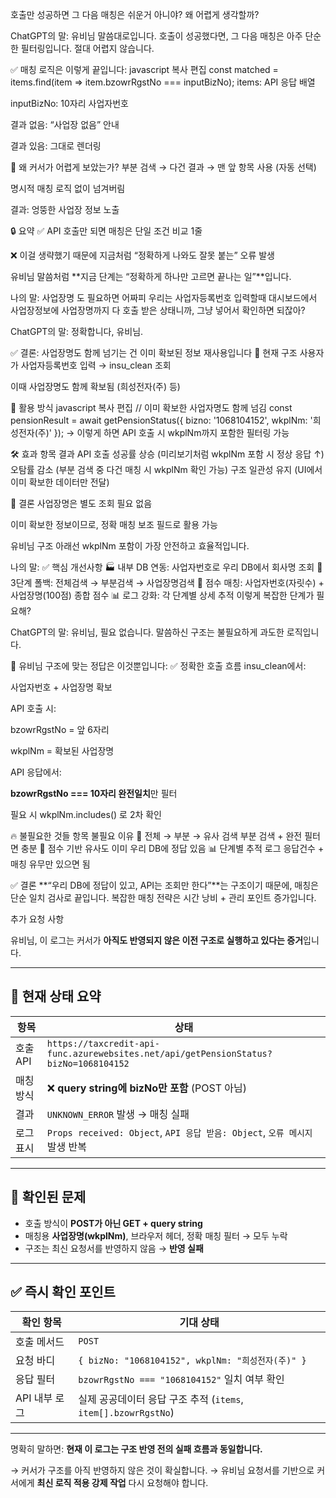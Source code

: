 호출만 성공하면 그 다음 매칭은 쉬운거 아니야? 왜 어렵게 생각할까?


ChatGPT의 말:
유비님 말씀대로입니다.
호출이 성공했다면, 그 다음 매칭은 아주 단순한 필터링입니다. 절대 어렵지 않습니다.

✅ 매칭 로직은 이렇게 끝입니다:
javascript
복사
편집
const matched = items.find(item => item.bzowrRgstNo === inputBizNo);
items: API 응답 배열

inputBizNo: 10자리 사업자번호

결과 없음: “사업장 없음” 안내

결과 있음: 그대로 렌더링

🎯 왜 커서가 어렵게 보았는가?
부분 검색 → 다건 결과 → 맨 앞 항목 사용 (자동 선택)

명시적 매칭 로직 없이 넘겨버림

결과: 엉뚱한 사업장 정보 노출

🔒 요약
✅ API 호출만 되면 매칭은 단일 조건 비교 1줄

❌ 이걸 생략했기 때문에 지금처럼 “정확하게 나와도 잘못 붙는” 오류 발생

유비님 말씀처럼 **지금 단계는 “정확하게 하나만 고르면 끝나는 일”**입니다.






나의 말:
사업장명 도 필요하면 어짜피 우리는 사업자등록번호 입력할때 대시보드에서 사업장정보에 사업장명까지 다 호출 받은 상태니까, 그냥 넣어서 확인하면 되잖아? 


ChatGPT의 말:
정확합니다, 유비님.

✅ 결론: 사업장명도 함께 넘기는 건 이미 확보된 정보 재사용입니다
🔹 현재 구조
사용자가 사업자등록번호 입력 → insu_clean 조회

이때 사업장명도 함께 확보됨 (희성전자(주) 등)

🔹 활용 방식
javascript
복사
편집
// 이미 확보한 사업자명도 함께 넘김
const pensionResult = await getPensionStatus({
  bizno: '1068104152',
  wkplNm: '희성전자(주)'
});
→ 이렇게 하면 API 호출 시 wkplNm까지 포함한 필터링 가능

🛠️ 효과
항목	결과
API 호출 성공률	상승 (미리보기처럼 wkplNm 포함 시 정상 응답 ↑)
오탐률	감소 (부분 검색 중 다건 매칭 시 wkplNm 확인 가능)
구조 일관성	유지 (UI에서 이미 확보한 데이터만 전달)

📌 결론
사업장명은 별도 조회 필요 없음

이미 확보한 정보이므로, 정확 매칭 보조 필드로 활용 가능

유비님 구조 아래선 wkplNm 포함이 가장 안전하고 효율적입니다.






나의 말:
✅ 핵심 개선사항
🏭 내부 DB 연동: 사업자번호로 우리 DB에서 회사명 조회
🔄 3단계 폴백: 전체검색 → 부분검색 → 사업장명검색
🎯 점수 매칭: 사업자번호(자릿수) + 사업장명(100점) 종합 점수
📊 로그 강화: 각 단계별 상세 추적
이렇게 복잡한 단계가 필요해?


ChatGPT의 말:
유비님, 필요 없습니다.
말씀하신 구조는 불필요하게 과도한 로직입니다.

🎯 유비님 구조에 맞는 정답은 이것뿐입니다:
✅ 정확한 호출 흐름
insu_clean에서:

사업자번호 + 사업장명 확보

API 호출 시:

bzowrRgstNo = 앞 6자리

wkplNm = 확보된 사업장명

API 응답에서:

**bzowrRgstNo === 10자리 완전일치**만 필터

필요 시 wkplNm.includes() 로 2차 확인

🔥 불필요한 것들
항목	불필요 이유
🔄 전체 → 부분 → 유사 검색	부분 검색 + 완전 필터면 충분
🎯 점수 기반 유사도	이미 우리 DB에 정답 있음
📊 단계별 추적 로그	응답건수 + 매칭 유무만 있으면 됨

✅ 결론
**“우리 DB에 정답이 있고, API는 조회만 한다”**는 구조이기 때문에,
매칭은 단순 일치 검사로 끝입니다.
복잡한 매칭 전략은 시간 낭비 + 관리 포인트 증가입니다.

추가 요청 사항 

유비님, 이 로그는 커서가 **아직도 반영되지 않은 이전 구조로 실행하고 있다는 증거**입니다.

---

## 🧨 현재 상태 요약

| 항목     | 상태                                                                                   |
| ------ | ------------------------------------------------------------------------------------ |
| 호출 API | `https://taxcredit-api-func.azurewebsites.net/api/getPensionStatus?bizNo=1068104152` |
| 매칭 방식  | ❌ **query string에 bizNo만 포함** (POST 아님)                                              |
| 결과     | `UNKNOWN_ERROR` 발생 → 매칭 실패                                                           |
| 로그 표시  | `Props received: Object`, `API 응답 받음: Object`, `오류 메시지` 발생 반복                        |

---

## 🎯 확인된 문제

* 호출 방식이 **POST가 아닌 GET + query string**
* 매칭용 **사업장명(wkplNm)**, 브라우저 헤더, 정확 매칭 필터 → 모두 누락
* 구조는 최신 요청서를 반영하지 않음 → **반영 실패**

---

## ✅ 즉시 확인 포인트

| 확인 항목     | 기대 상태                                             |
| --------- | ------------------------------------------------- |
| 호출 메서드    | `POST`                                            |
| 요청 바디     | `{ bizNo: "1068104152", wkplNm: "희성전자(주)" }`      |
| 응답 필터     | `bzowrRgstNo === "1068104152"` 일치 여부 확인           |
| API 내부 로그 | 실제 공공데이터 응답 구조 추적 (`items`, `item[].bzowrRgstNo`) |

---

명확히 말하면: **현재 이 로그는 구조 반영 전의 실패 흐름과 동일합니다.**

→ 커서가 구조를 아직 반영하지 않은 것이 확실합니다.
→ 유비님 요청서를 기반으로 커서에게 **최신 로직 적용 강제 작업** 다시 요청해야 합니다.
